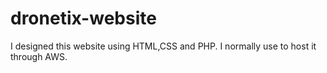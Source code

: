 # dronetix-website
I designed this website using HTML,CSS and PHP. I normally use to host it through AWS. 

